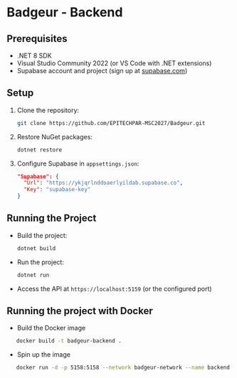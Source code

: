 # Badgeur - Backend

## Prerequisites

- .NET 8 SDK
- Visual Studio Community 2022 (or VS Code with .NET extensions)
- Supabase account and project (sign up at [supabase.com](https://supabase.com))

## Setup

1. Clone the repository:
   ```bash
   git clone https://github.com/EPITECHPAR-MSC2027/Badgeur.git
   ```

2. Restore NuGet packages:
   ```bash
   dotnet restore
   ```

3. Configure Supabase in `appsettings.json`:
   ```json
   "Supabase": {
     "Url": "https://ykjqrlnddoaerlyildab.supabase.co",
     "Key": "supabase-key"
   }
   ```

## Running the Project

- Build the project:
  ```bash
  dotnet build
  ```

- Run the project:
  ```bash
  dotnet run
  ```

- Access the API at `https://localhost:5159` (or the configured port)

## Running the project with Docker

- Build the Docker image
```bash
   docker build -t badgeur-backend .
   ```
- Spin up the image
```bash
   docker run -d -p 5158:5158 --network badgeur-network --name backend -e ASPNETCORE_ENVIRONMENT=Development badgeur-backend
   ```


